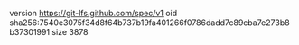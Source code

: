 version https://git-lfs.github.com/spec/v1
oid sha256:7540e3075f34d8f64b737b19fa401266f0786dadd7c89cba7e273b8b37301991
size 3878
